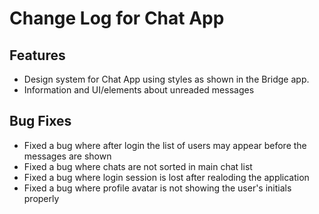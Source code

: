 # Change Log for Chat App

## Features
- Design system for Chat App using styles as shown in the Bridge app.
- Information and UI/elements about unreaded messages

## Bug Fixes
- Fixed a bug where after login the list of users may appear before the messages are shown
- Fixed a bug where chats are not sorted in main chat list
- Fixed a bug where login session is lost after realoding the application
- Fixed a bug where profile avatar is not showing the user's initials properly